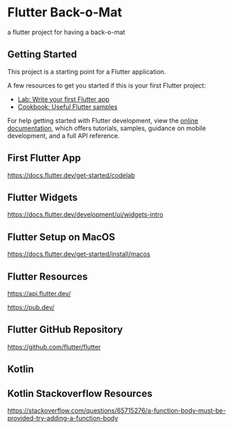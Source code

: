 # Flutter Back-o-Mat

a flutter project for having a back-o-mat

## Getting Started

This project is a starting point for a Flutter application.

A few resources to get you started if this is your first Flutter project:

- [Lab: Write your first Flutter app](https://docs.flutter.dev/get-started/codelab)
- [Cookbook: Useful Flutter samples](https://docs.flutter.dev/cookbook)

For help getting started with Flutter development, view the
[online documentation](https://docs.flutter.dev/), which offers tutorials,
samples, guidance on mobile development, and a full API reference.

## First Flutter App

https://docs.flutter.dev/get-started/codelab

## Flutter Widgets

https://docs.flutter.dev/development/ui/widgets-intro

## Flutter Setup on MacOS

https://docs.flutter.dev/get-started/install/macos

## Flutter Resources

https://api.flutter.dev/

https://pub.dev/

## Flutter GitHub Repository

https://github.com/flutter/flutter

## Kotlin

## Kotlin Stackoverflow Resources

https://stackoverflow.com/questions/65715276/a-function-body-must-be-provided-try-adding-a-function-body
